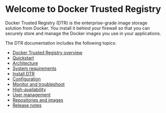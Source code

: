 <!--[metadata]>
+++
title = "Docker Trusted Registry"
description = "Docker Trusted Registry"
keywords = ["docker, documentation, about, technology, understanding, enterprise, hub,  registry"]
[menu.main]
identifier="workw_dtr"
weight=-63
+++
<![end-metadata]-->

# Welcome to Docker Trusted Registry

Docker Trusted Registry (DTR) is the enterprise-grade image storage solution
from Docker. You install it behind your firewall so that you can securely store
and manage the Docker images you use in your applications.

The DTR documentation includes the following topics:

* [Docker Trusted Registry overview](overview.md)
* [Quickstart](quick-start.md)
* [Architecture](architecture.md)
* [System requirements](install/system-requirements.md)
* [Install DTR](install/install-dtr.md)
* [Configuration](configure/configuration.md)
* [Monitor and troubleshoot](monitor-troubleshoot/monitor.md)
* [High-availability](high-availability/high-availability.md)
* [User management](user-management/permission-levels.md)
* [Repositories and images](repos-and-images/create-repo.md)
* [Release notes](release-notes/release-notes.md)
